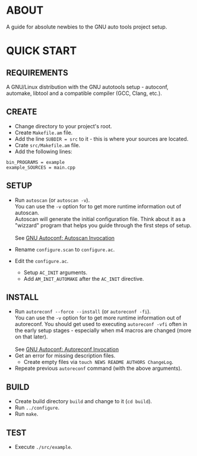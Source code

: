 # ABOUT

A guide for absolute newbies to the GNU auto tools project setup.

# QUICK START

## REQUIREMENTS

A GNU/Linux distribution with the GNU autotools setup - autoconf, automake,
libtool and a compatible compiler (GCC, Clang, etc.).

## CREATE

* Change directory to your project's root.
* Create `Makefile.am` file.
* Add the line `SUBDIR = src` to it - this is where your sources are located.
* Crate `src/Makefile.am` file.
* Add the following lines:
```
bin_PROGRAMS = example
example_SOURCES = main.cpp
```

## SETUP

* Run `autoscan` (or `autoscan -v`).<br />
    You can use the `-v` option for to get more runtime information out of autoscan.<br />
    Autoscan will generate the initial configuration file. Think about it as a
    "wizzard" program that helps you guide through the first steps of setup.<br /><br />
    See [GNU Autoconf: Autoscan Invocation](https://www.gnu.org/savannah-checkouts/gnu/autoconf/manual/autoconf-2.70/html_node/autoscan-Invocation.html)

* Rename `configure.scan` to `configure.ac`.
* Edit the `configure.ac`.
    * Setup `AC_INIT` arguments.
    * Add `AM_INIT_AUTOMAKE` after the `AC_INIT` directive.

## INSTALL

* Run `autoreconf --force --install` (or `autoreconf -fi`).<br />
    You can use the `-v` option for to get more runtime information out of
    autoreconf. You should get used to executing `autoreconf -vfi` often in the early
    setup stages - especially when m4 macros are changed (more on that later).<br /><br />
    See [GNU Autoconf: Autoreconf Invocation](https://www.gnu.org/savannah-checkouts/gnu/autoconf/manual/autoconf-2.70/html_node/autoreconf-Invocation.html)
* Get an error for missing description files.
    * Create empty files via `touch NEWS README AUTHORS ChangeLog`.
* Repeate previous `autoreconf` command (with the above arguments).

## BUILD

* Create build directory `build` and change to it (`cd build`).
* Run `../configure`.
* Run `make`.

## TEST

* Execute `./src/example`.
